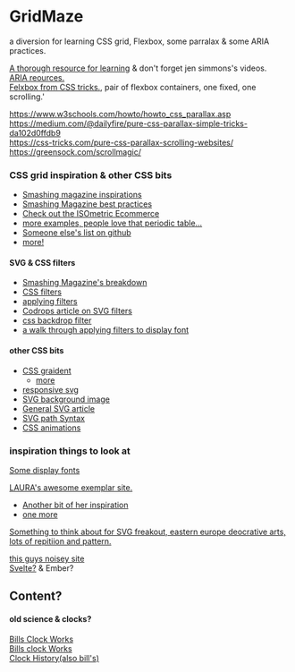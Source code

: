 # GridMaze
a diversion for learning CSS grid, Flexbox, some parralax & some ARIA practices.

[A thorough resource for learning](https://learncssgrid.com/)
& don't forget jen simmons's videos.  
[ARIA reources.](https://accessibilityresources.org/aria-controls)  
[Felxbox from CSS tricks.](https://css-tricks.com/snippets/css/a-guide-to-flexbox/), pair of flexbox containers, one fixed, one scrolling.'

https://www.w3schools.com/howto/howto_css_parallax.asp  
https://medium.com/@dailyfire/pure-css-parallax-simple-tricks-da102d0ffdb9  
https://css-tricks.com/pure-css-parallax-scrolling-websites/  
https://greensock.com/scrollmagic/  

### CSS grid inspiration & other CSS bits

* [Smashing magazine inspirations](https://www.smashingmagazine.com/2017/10/css-grid-challenge-2017-winners/)
* [Smashing Magazine best practices](https://www.smashingmagazine.com/2018/04/best-practices-grid-layout/)
* [Check out the ISOmetric Ecommerce](https://1stwebdesigner.com/fascinating-css-grid-layout-examples-and-tutorials/)
* [more examples, people love that periodic table...](https://speckyboy.com/creative-examples-css-grid-layouts/)
* [Someone else's list on github](https://github.com/valentinogagliardi/awesome-css-grid)
* [more!](https://bashooka.com/coding/25-awesome-css-grid-layout-examples/)

#### SVG & CSS filters

* [Smashing Magazine's breakdown](https://www.smashingmagazine.com/2015/05/why-the-svg-filter-is-awesome/)
* [CSS filters](https://developer.mozilla.org/en-US/docs/Web/CSS/filter)
* [applying filters](https://www.creativebloq.com/how-to/add-svg-filters-with-css)
* [Codrops article on SVG filters](https://tympanus.net/codrops/2019/01/15/svg-filters-101/)
* [css backdrop filter](https://iamvdo.me/en/blog/advanced-css-filters)
* [a walk through applying filters to display font](https://www.creativebloq.com/how-to/add-svg-filters-with-css)

#### other CSS bits

* [CSS graident](https://cssgradient.io/blog/)
  * [more](https://hugogiraudel.com/2013/02/04/css-gradients/)
* [responsive svg](http://thenewcode.com/744/Make-SVG-Responsive)
* [SVG background image](https://css-tricks.com/lodge/svg/06-using-svg-svg-background-image/)
* [General SVG article](https://css-tricks.com/using-svg/)
* [SVG path Syntax](https://css-tricks.com/svg-path-syntax-illustrated-guide/)
* [CSS animations](https://www.w3schools.com/css/css3_animations.asp)


### inspiration things to look at

[Some display fonts](https://br.pinterest.com/RDonario1981/erts-fonts-p-recortes/)

[LAURA's awesome exemplar site.](https://discoveredfoods.com/)
* [Another bit of her inspiration](https://create.editorx.com/website-template/view/html/2663)  
* [one more](https://create.editorx.com/website-template/view/html/2547)

[Something to think about for SVG freakout, eastern europe deocrative arts, lots of repitiion and pattern.](https://www.youtube.com/watch?v=03IrY6Kh8dk)  

[this guys noisey site](https://jacekjeznach.com/contact/)  
[Svelte?](https://svelte.dev/) & Ember?

## Content?
#### old science & clocks? 
[Bills Clock Works](https://billsclockworks.com/merchandise/clockGallery/4/page1.html)  
[Bills clock Works](https://billsclockworks.com/merchandise/clockDetail/clock670.html/cuckoo-clocks#clock)  
[Clock History(also bill's)](https://clockhistory.com/)

